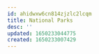 ```yaml
---
id: ahidwxw6cn814zjzlc2lcqm
title: National Parks
desc: ''
updated: 1650233044775
created: 1650233007429
---
```


